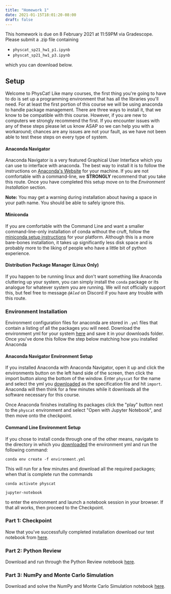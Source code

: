 ```yaml
---
title: "Homework 1"
date: 2021-01-15T18:01:20-08:00
draft: false
---
```


This homework is due on 8 February 2021 at 11:59PM via Gradescope. Please submit a .zip file containing

- `physcat_sp21_hw1_p1.ipynb`
- `physcat_sp21_hw1_p3.ipynb`

which you can download below.

## Setup

Welcome to PhysCat! Like many courses, the first thing you're going to have to do is set up a programming environment that has all the libraries you'll need. For at least the first portion of this course we will be using anaconda to handle package management. There are three ways to install it, that we know to be compatible with this course. However, if you are new to computers we strongly recommend the first. If you encounter issues with any of these steps please let us know ASAP so we can help you with a workaround; chances are any issues are not your fault, as we have not been able to test these steps on every type of system.

#### Anaconda Navigator

Anaconda Navigator is a very featured Graphical User Interface which you can use to interface with anaconda. The best way to install it is to follow the instructions on [Anaconda's Website](https://docs.anaconda.com/anaconda/install/) for your machine. If you are not comfortable with a command-line, we **STRONGLY** recommend that you take this route. Once you have completed this setup move on to the *Environment Installation* section.

**Note:** You may get a warning during installation about having a space in your path name. You should be able to safely ignore this.

#### Miniconda

If you are comfortable with the Command Line and want a smaller command-line-only installation of conda without the cruft, follow the [miniconda setup instructions](https://docs.conda.io/en/latest/miniconda.html) for your platform. Although this is a more bare-bones installation, it takes up significantly less disk space and is probably more to the liking of people who have a little bit of python experience.

#### Distribution Package Manager (Linux Only)

If you happen to be running linux and don't want something like Anaconda cluttering up your system, you can simply install the `conda` package or its analogue for whatever system you are running. We will not officially support this, but feel free to message *`@Aled`* on Discord if you have any trouble with this route.

### Environment Installation

Environment configuration files for anaconda are stored in `.yml` files that contain a listing of all the packages you will need. Download the environment yml for your system [here](http://spooky.ld-cd.net/physcat/environment.yml) and save it in your downloads folder.
Once you've done this follow the step below matching how you installed Anaconda

#### Anaconda Navigator Environment Setup

If you installed Anaconda with Anaconda Navigator, open it up and click the environments button on the left hand side of the screen, then click the import button along the bottom of the window. Enter `physcat` for the name and select the yml you [downloaded](http://spooky.ld-cd.net/physcat/environment.yml) as the specification file and hit `import`. Anaconda will then think for a few minutes while it downloads all the software necessary for this course.

Once Anaconda finishes installing its packages click the "play" button next to the `physcat` environment and select "Open with Jupyter Notebook", and then move onto the checkpoint.

#### Command Line Environment Setup

If you chose to install conda through one of the other means, navigate to the directory in which you [downloaded](http://spooky.ld-cd.net/physcat/environment.yml) the environment yml and run the following command:

```shell
conda env create -f environment.yml
```

This will run for a few minutes and download all the required packages; when that is complete run the commands

```shell
conda activate physcat

jupyter-notebook
```

to enter the environment and launch a notebook session in your browser. If that all works, then proceed to the Checkpoint.

### Part 1: Checkpoint

Now that you've successfully completed installation download our test notebook from [here](/homeworks/physcat_sp21_hw1_p1.ipynb).

### Part 2: Python Review

Download and run through the Python Review notebook [here](/homeworks/physcat_sp21_hw1_p2.ipynb).

### Part 3: NumPy and Monte Carlo Simulation

Download and solve the NumPy and Monte Carlo Simulation notebook [here](/homeworks/physcat_sp21_hw1_p3.ipynb).

